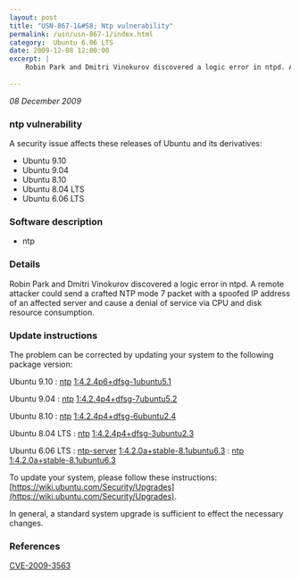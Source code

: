 ```yaml
---
layout: post
title: "USN-867-1&#58; Ntp vulnerability"
permalink: /usn/usn-867-1/index.html
category:  Ubuntu 6.06 LTS
date: 2009-12-08 12:00:00
excerpt: |
    Robin Park and Dmitri Vinokurov discovered a logic error in ntpd. A remote attacker could send a crafted NTP mode 7 packet with a spoofed IP address of an affected server and cause a denial of service via CPU and disk resource consumption. 
    
--- 
```

 
 

*08 December 2009*

### ntp vulnerability

A security issue affects these releases of Ubuntu and its derivatives:

* Ubuntu 9.10
* Ubuntu 9.04
* Ubuntu 8.10
* Ubuntu 8.04 LTS
* Ubuntu 6.06 LTS

### Software description

* ntp 

### Details

Robin Park and Dmitri Vinokurov discovered a logic error in ntpd. A remote attacker could send a crafted NTP mode 7 packet with a spoofed IP address of an affected server and cause a denial of service via CPU and disk resource consumption. 

### Update instructions

The problem can be corrected by updating your system to the following package version:

Ubuntu 9.10
 : [ntp](https://launchpad.net/ubuntu/+source/ntp) <span> [1:4.2.4p6+dfsg-1ubuntu5.1](https://launchpad.net/ubuntu/+source/ntp/1:4.2.4p6+dfsg-1ubuntu5.1) </span> 

Ubuntu 9.04
 : [ntp](https://launchpad.net/ubuntu/+source/ntp) <span> [1:4.2.4p4+dfsg-7ubuntu5.2](https://launchpad.net/ubuntu/+source/ntp/1:4.2.4p4+dfsg-7ubuntu5.2) </span> 

Ubuntu 8.10
 : [ntp](https://launchpad.net/ubuntu/+source/ntp) <span> [1:4.2.4p4+dfsg-6ubuntu2.4](https://launchpad.net/ubuntu/+source/ntp/1:4.2.4p4+dfsg-6ubuntu2.4) </span> 

Ubuntu 8.04 LTS
 : [ntp](https://launchpad.net/ubuntu/+source/ntp) <span> [1:4.2.4p4+dfsg-3ubuntu2.3](https://launchpad.net/ubuntu/+source/ntp/1:4.2.4p4+dfsg-3ubuntu2.3) </span> 

Ubuntu 6.06 LTS
 : [ntp-server](https://launchpad.net/ubuntu/+source/ntp) <span> [1:4.2.0a+stable-8.1ubuntu6.3](https://launchpad.net/ubuntu/+source/ntp/1:4.2.0a+stable-8.1ubuntu6.3) </span> 
 : [ntp](https://launchpad.net/ubuntu/+source/ntp) <span> [1:4.2.0a+stable-8.1ubuntu6.3](https://launchpad.net/ubuntu/+source/ntp/1:4.2.0a+stable-8.1ubuntu6.3) </span> 

To update your system, please follow these instructions: [https://wiki.ubuntu.com/Security/Upgrades](https://wiki.ubuntu.com/Security/Upgrades).

In general, a standard system upgrade is sufficient to effect the necessary changes. 

### References

 
 [CVE-2009-3563](http://people.ubuntu.com/~ubuntu-security/cve/CVE-2009-3563)
 

